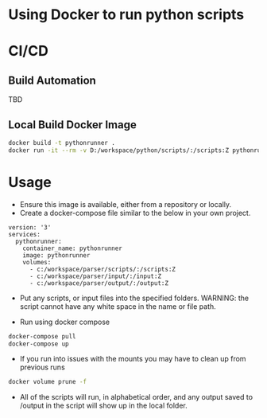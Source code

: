 # Using Docker to run python scripts

# CI/CD

## Build Automation

TBD

## Local Build Docker Image

```bash
docker build -t pythonrunner .
docker run -it --rm -v D:/workspace/python/scripts/:/scripts:Z pythonrunner
```

# Usage

* Ensure this image is available, either from a repository or locally.
* Create a docker-compose file similar to the below in your own project.

```
version: '3'
services:
  pythonrunner:
    container_name: pythonrunner
    image: pythonrunner
    volumes:
      - c:/workspace/parser/scripts/:/scripts:Z
      - c:/workspace/parser/input/:/input:Z
      - c:/workspace/parser/output/:/output:Z
```

* Put any scripts, or input files into the specified folders. WARNING: the script cannot have any white space in the name or file path.

* Run using docker compose

```bash
docker-compose pull
docker-compose up
```

* If you run into issues with the mounts you may have to clean up from previous runs

```bash
docker volume prune -f
```

* All of the scripts will run, in alphabetical order, and any output saved to /output in the script will show up in the local folder.